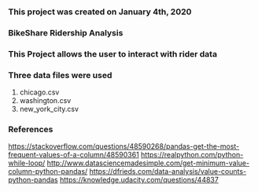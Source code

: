 ### This project was created on January 4th, 2020

### BikeShare Ridership Analysis

### This Project allows the user to interact with rider data


### Three data files were used
1) chicago.csv
2) washington.csv
3) new_york_city.csv


### References
https://stackoverflow.com/questions/48590268/pandas-get-the-most-frequent-values-of-a-column/48590361
https://realpython.com/python-while-loop/
http://www.datasciencemadesimple.com/get-minimum-value-column-python-pandas/
https://dfrieds.com/data-analysis/value-counts-python-pandas
https://knowledge.udacity.com/questions/44837
